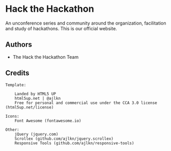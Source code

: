 # Hack the Hackathon 

An unconference series and community around the organization, facilitation and study of hackathons. This is our official website. 

## Authors
* The Hack the Hackathon Team


## Credits

	Template: 

		Landed by HTML5 UP
		html5up.net | @ajlkn
		Free for personal and commercial use under the CCA 3.0 license (html5up.net/license)

	Icons:
		Font Awesome (fontawesome.io)

	Other:
		jQuery (jquery.com)
		Scrollex (github.com/ajlkn/jquery.scrollex)
		Responsive Tools (github.com/ajlkn/responsive-tools)
